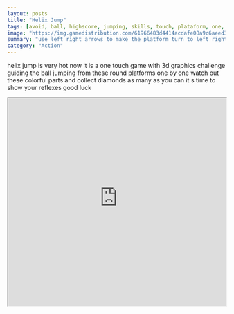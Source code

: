 ```yaml
---
layout: posts
title: "Helix Jump"
tags: [avoid, ball, highscore, jumping, skills, touch, plataform, one, free, online, games, oyna, game, free, games, play, play, games]
image: "https://img.gamedistribution.com/61966483d4414acdafe08a9c6aeed32d-512x384.jpeg"
summary: "use left right arrows to make the platform turn to left right  free online games oyna game free games play play games"
category: "Action"
---
```


helix jump is very hot now it is a one touch game with 3d graphics challenge guiding the ball jumping from these round platforms one by one watch out these colorful parts and collect diamonds as many as you can it s time to show your reflexes good luck

<iframe width="100%" height="480px;" src="https://html5.gamedistribution.com/61966483d4414acdafe08a9c6aeed32d/"></iframe>